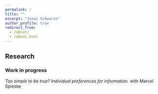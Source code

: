 ```yaml
---
permalink: /
title: ""
excerpt: "Jonas Schwarze"
author_profile: true
redirect_from: 
  - /about/
  - /about.html
---
```


## Research

### Work in progress

*Too simple to be true? Individual preferences for information.* with Marcel Spieske
